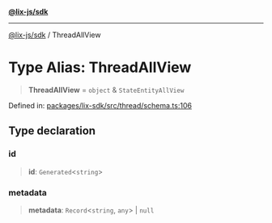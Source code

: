 [**@lix-js/sdk**](../README.md)

***

[@lix-js/sdk](../README.md) / ThreadAllView

# Type Alias: ThreadAllView

> **ThreadAllView** = `object` & `StateEntityAllView`

Defined in: [packages/lix-sdk/src/thread/schema.ts:106](https://github.com/opral/monorepo/blob/fb8153a2c5d4710eaaabf056fe653be88060a185/packages/lix-sdk/src/thread/schema.ts#L106)

## Type declaration

### id

> **id**: `Generated`\<`string`\>

### metadata

> **metadata**: `Record`\<`string`, `any`\> \| `null`
